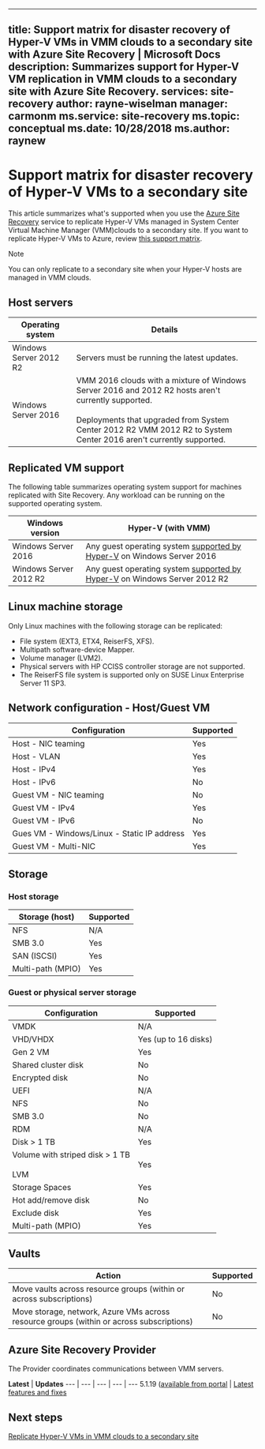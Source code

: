 
---
title: Support matrix for disaster recovery of Hyper-V VMs in VMM clouds to a secondary site with Azure Site Recovery | Microsoft Docs
description: Summarizes support for Hyper-V VM replication in VMM clouds to a secondary site with Azure Site Recovery.
services: site-recovery
author: rayne-wiselman
manager: carmonm
ms.service: site-recovery
ms.topic: conceptual
ms.date: 10/28/2018
ms.author: raynew
---

# Support matrix for disaster recovery of Hyper-V VMs to a secondary site

This article summarizes what's supported when you use the [Azure Site Recovery](site-recovery-overview.md) service to replicate Hyper-V VMs managed in System Center Virtual Machine Manager (VMM)clouds to a secondary site. If you want to replicate Hyper-V VMs to Azure, review [this support matrix](hyper-v-azure-support-matrix.md).

> [!NOTE]
> You can only replicate to a secondary site when your Hyper-V hosts are managed in VMM clouds.

  

## Host servers

**Operating system** | **Details**
--- | ---
Windows Server 2012 R2 | Servers must be running the latest updates.
Windows Server 2016 |  VMM 2016 clouds with a mixture of Windows Server 2016 and 2012 R2 hosts aren't currently supported.<br/><br/> Deployments that upgraded from System Center 2012 R2 VMM 2012 R2 to System Center 2016 aren't currently supported.


## Replicated VM support

The following table summarizes operating system support for machines replicated with Site Recovery. Any workload can be running on the supported operating system.

**Windows version** | **Hyper-V (with VMM)**
--- | ---
Windows Server 2016 | Any guest operating system [supported by Hyper-V](https://docs.microsoft.com/windows-server/virtualization/hyper-v/Supported-Windows-guest-operating-systems-for-Hyper-V-on-Windows) on Windows Server 2016 
Windows Server 2012 R2 | Any guest operating system [supported by Hyper-V](https://docs.microsoft.com/previous-versions/windows/it-pro/windows-server-2012-R2-and-2012/dn792027%28v%3dws.11%29) on Windows Server 2012 R2

## Linux machine storage

Only Linux machines with the following storage can be replicated:

- File system (EXT3, ETX4, ReiserFS, XFS).
- Multipath software-device Mapper.
- Volume manager (LVM2).
- Physical servers with HP CCISS controller storage are not supported.
- The ReiserFS file system is supported only on SUSE Linux Enterprise Server 11 SP3.

## Network configuration - Host/Guest VM

**Configuration** | **Supported**  
--- | --- 
Host - NIC teaming | Yes 
Host - VLAN | Yes 
Host - IPv4 | Yes 
Host - IPv6 | No 
Guest VM - NIC teaming | No
Guest VM - IPv4 | Yes
Guest VM - IPv6 | No
Gues VM - Windows/Linux - Static IP address | Yes
Guest VM - Multi-NIC | Yes


## Storage

### Host storage

**Storage (host)** | **Supported**
--- | --- 
NFS | N/A
SMB 3.0 |  Yes
SAN (ISCSI) | Yes
Multi-path (MPIO) | Yes

### Guest or physical server storage

**Configuration** | **Supported**
--- | --- | 
VMDK |  N/A
VHD/VHDX | Yes (up to 16 disks)
Gen 2 VM | Yes
Shared cluster disk | No
Encrypted disk | No
UEFI| N/A
NFS | No
SMB 3.0 | No
RDM | N/A
Disk > 1 TB | Yes
Volume with striped disk > 1 TB<br/><br/> LVM | Yes
Storage Spaces | Yes
Hot add/remove disk | No
Exclude disk | Yes
Multi-path (MPIO) | Yes

## Vaults

**Action** | **Supported**
--- | --- 
Move vaults across resource groups (within or across subscriptions) |  No
Move storage, network, Azure VMs across resource groups (within or across subscriptions) | No

## Azure Site Recovery Provider

The Provider coordinates communications between VMM servers. 

**Latest** | **Updates**
--- | --- | --- | --- | ---
5.1.19 ([available from portal](http://aka.ms/downloaddra) | [Latest features and fixes](https://support.microsoft.com/kb/3155002)



## Next steps

[Replicate Hyper-V VMs in VMM clouds to a secondary site](tutorial-vmm-to-vmm.md)

